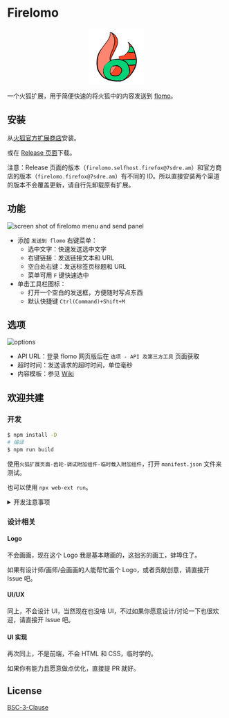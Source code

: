 # Firelomo

<p align="center">
  <img src="https://raw.githubusercontent.com/7sDream/firelomo/master/icons/firelomo-128.png" alt="firelomo log"/>
</p>

一个火狐扩展，用于简便快速的将火狐中的内容发送到 [flomo]。

## 安装

从[火狐官方扩展商店][AMO-page]安装。

或在 [Release 页面][release-page]下载。

注意：Release 页面的版本（`firelomo.selfhost.firefox@7sdre.am`）和官方商店的版本（`firelomo.firefox@7sdre.am`）有不同的 ID。所以直接安装两个渠道的版本不会覆盖更新，请自行先卸载原有扩展。

## 功能

![screen shot of firelomo menu and send panel][screenshot]

- 添加 `发送到 flomo` 右键菜单：
  - 选中文字：快速发送选中文字
  - 右键链接：发送链接文本和 URL
  - 空白处右键：发送标签页标题和 URL
  - 菜单可用 `F` 键快速选中
- 单击工具栏图标：
  - 打开一个空白的发送框，方便随时写点东西
  - 默认快捷键 `Ctrl(Command)+Shift+M`

## 选项

![options]

- API URL：登录 flomo 网页版后在 `选项 - API 及第三方工具` 页面获取
- 超时时间：发送请求的超时时间，单位毫秒
- 内容模板：参见 [Wiki][wiki]

## 欢迎共建

### 开发

```bash
$ npm install -D
# 编译
$ npm run build
```

使用`火狐扩展页面-齿轮-调试附加组件-临时载入附加组件`，打开 `manifest.json` 文件来测试。

也可以使用 `npx web-ext run`。

<details>
<summary>开发注意事项</summary>

- Import `ts` 文件时需要把后缀改成 `js`，因为编译后只剩 `js`，同理 HTML 里引用脚本也要使用 `js` 后缀。
- 使用绝对路径引用源码文件时，需要改用 `/dist/` 目录而不是 `src` 目录
- 新增 Background script 需要通过在 `background.html` 增加 `script` 标签完成。[原因](https://discourse.mozilla.org/t/using-es6-modules-in-background-scripts/29911)。
- Content Script 必须放在 `src/content` 或其子文件夹内，这里面的 `ts` 文件在编译后会再使用 `browserify` 编译，之后才能正常注入到页面中。

</details>

### 设计相关

#### Logo

不会画画，现在这个 Logo 我是基本瞎画的，这拙劣的画工，蚌埠住了。

如果有设计师/画师/会画画的人能帮忙画个 Logo，或者贡献创意，请直接开 Issue 吧。

#### UI/UX

同上，不会设计 UI，当然现在也没啥 UI，不过如果你愿意设计/讨论一下也很欢迎，请直接开 Issue 吧。

#### UI 实现

再次同上，不是前端，不会 HTML 和 CSS，临时学的。

如果你有能力且愿意做点优化，直接提 PR 就好。

## License

[BSC-3-Clause][license]

[flomo]: https://flomoapp.com/
[AMO-page]: https://addons.mozilla.org/zh-CN/firefox/addon/firelomo
[release-page]: https://github.com/7sDream/firelomo/releases/latest
[screenshot]: https://rikka.7sdre.am/files/623a6b08-2afa-40ca-9897-7720a8aaaf83.png
[options]: https://rikka.7sdre.am/files/35286ca5-e8fd-4516-b74e-1a7ab156ef00.png
[wiki]: https://github.com/7sDream/firelomo/wiki/template
[license]: https://github.com/7sDream/firelomo/blob/master/LICENSE
